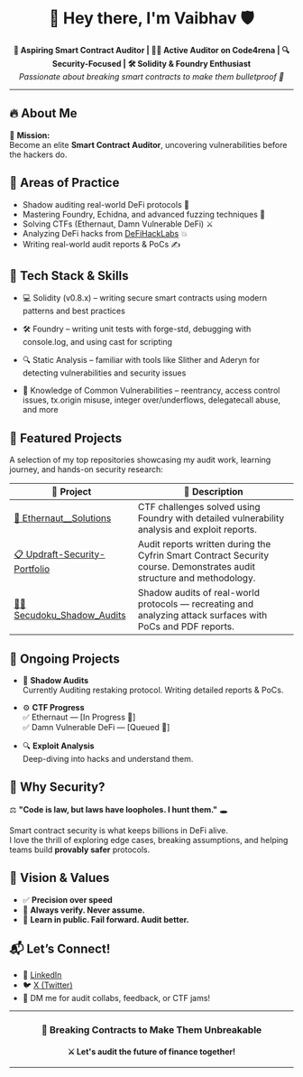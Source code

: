 
<h1 align="center">🚀 Hey there, I'm Vaibhav  🛡️</h1>
<p align="center">
  <strong>🧠 Aspiring Smart Contract Auditor  | 🕵️‍♂️ Active Auditor on Code4rena | 🔍 Security-Focused | 🛠️ Solidity & Foundry Enthusiast</strong><br/>
  <em>Passionate about breaking smart contracts to make them bulletproof 🔐</em>
</p>

---

## 🔥 About Me

🎯 **Mission:**  
Become an elite **Smart Contract Auditor**, uncovering vulnerabilities before the hackers do.

## 📌 Areas of Practice
- Shadow auditing real-world DeFi protocols 🔬  
- Mastering Foundry, Echidna, and advanced fuzzing techniques 🐞  
- Solving CTFs (Ethernaut, Damn Vulnerable DeFi) ⚔️  
- Analyzing DeFi hacks from [DeFiHackLabs](https://github.com/SunWeb3Sec/DeFiHackLabs) 💥  
- Writing real-world audit reports & PoCs ✍️



## 🧰 Tech Stack & Skills


- 💻 Solidity (v0.8.x) – writing secure smart contracts using modern patterns and best practices

- 🛠️ Foundry – writing unit tests with forge-std, debugging with console.log, and using cast for scripting

- 🔍 Static Analysis – familiar with tools like Slither and Aderyn for detecting vulnerabilities and security issues

- 🔐 Knowledge of Common Vulnerabilities – reentrancy, access control issues, tx.origin misuse, integer over/underflows, delegatecall abuse, and more


## 📂 Featured Projects

A selection of my top repositories showcasing my audit work, learning journey, and hands-on security research:

| 🚀 Project | 📝 Description |
|-----------|----------------|
| [🧠 Ethernaut__Solutions](https://github.com/clutchbeast15/Ethernaut__Solutions) | CTF challenges solved using Foundry with detailed vulnerability analysis and exploit reports. |
| [📋 Updraft-Security-Portfolio](https://github.com/clutchbeast15/Updraft-Security-Portfolio) | Audit reports written during the Cyfrin Smart Contract Security course. Demonstrates audit structure and methodology. |
| [🕵️‍♂️ Secudoku_Shadow_Audits](https://github.com/clutchbeast15/Secudoku_Shadow_Audits) | Shadow audits of real-world protocols — recreating and analyzing attack surfaces with PoCs and PDF reports. |





## 🚧 Ongoing Projects

- 📘 **Shadow Audits**  
  Currently Auditing restaking protocol.
  Writing detailed reports & PoCs.  

- ⚙️ **CTF Progress**  
  ✅ Ethernaut — [In Progress 🚀]  
  ✅ Damn Vulnerable DeFi — [Queued 🎯]  
  

- 🔍 **Exploit Analysis**  
  Deep-diving into hacks and understand them.



## 💬 Why Security?

⚖️ **"Code is law, but laws have loopholes. I hunt them."** 🕳️

Smart contract security is what keeps billions in DeFi alive.  
I love the thrill of exploring edge cases, breaking assumptions, and helping teams build **provably safer** protocols.



## 🌟 Vision & Values

- ✅ **Precision over speed**  
- 🔄 **Always verify. Never assume.**  
- 💭 **Learn in public. Fail forward. Audit better.**



## 📬 Let’s Connect!

- 💼 [LinkedIn](https://www.linkedin.com/in/vaibhav-sutar-977417349/)  
- 🐦 [X (Twitter)](https://twitter.com/SutarVaibhav_15)  
- 💬 DM me for audit collabs, feedback, or CTF jams!

---

<h3 align="center">🔐 Breaking Contracts to Make Them Unbreakable</h3>
<h4 align="center">⚔️ Let's audit the future of finance together!</h4>

---
<!--
**Clutchbeast15/Clutchbeast15** is a ✨ _special_ ✨ repository because its `README.md` (this file) appears on your GitHub profile.

Here are some ideas to get you started:

- 🔭 I’m currently working on ...
- 🌱 I’m currently learning ...
- 👯 I’m looking to collaborate on ...
- 🤔 I’m looking for help with ...
- 💬 Ask me about ...
- 📫 How to reach me: ...
- 😄 Pronouns: ...
- ⚡ Fun fact: ...
-->
